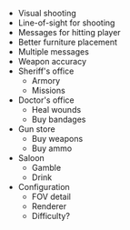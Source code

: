 * Visual shooting
* Line-of-sight for shooting
* Messages for hitting player
* Better furniture placement
* Multiple messages
* Weapon accuracy
* Sheriff's office
	- Armory
	- Missions
* Doctor's office
	- Heal wounds
	- Buy bandages
* Gun store
	- Buy weapons
	- Buy ammo
* Saloon
	- Gamble
	- Drink
* Configuration
	- FOV detail
	- Renderer
	- Difficulty?

